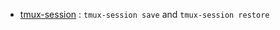 
+ [tmux-session] : `tmux-session save` and `tmux-session restore`

[tmux-session]:http://superuser.com/questions/440015/restore-tmux-session-after-reboot
